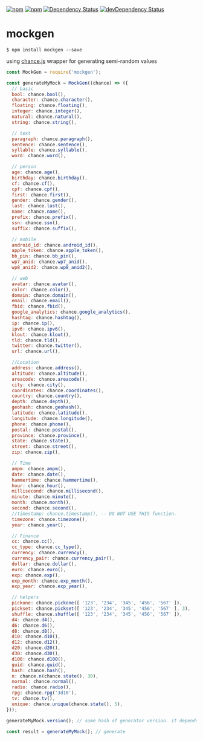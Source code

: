 [![npm](http://img.shields.io/npm/v/mockgen.svg?style=flat-square)](https://www.npmjs.com/package/mockgen)
[![npm](http://img.shields.io/npm/l/mockgen.svg?style=flat-square)](http://opensource.org/licenses/MIT)
[![Dependency Status](https://david-dm.org/aliaksandr-master/mockgen.svg?style=flat-square)](https://david-dm.org/aliaksandr-master/mockgen)
[![devDependency Status](https://david-dm.org/aliaksandr-master/mockgen/dev-status.svg?style=flat-square)](https://david-dm.org/aliaksandr-master/mockgen#info=devDependencies)

# mockgen

```shell
$ npm install mockgen --save
```

using [chance.js](http://chancejs.com) wrapper for generating semi-random values

```javascript
const MockGen = require('mockgen');

const generateMyMock = MockGen((chance) => ({
  // basic
  bool: chance.bool(),
  character: chance.character(),
  floating: chance.floating(),
  integer: chance.integer(),
  natural: chance.natural(),
  string: chance.string(),

  // text
  paragraph: chance.paragraph(),
  sentence: chance.sentence(),
  syllable: chance.syllable(),
  word: chance.word(),

  // person
  age: chance.age(),
  birthday: chance.birthday(),
  cf: chance.cf(),
  cpf: chance.cpf(),
  first: chance.first(),
  gender: chance.gender(),
  last: chance.last(),
  name: chance.name(),
  prefix: chance.prefix(),
  ssn: chance.ssn(),
  suffix: chance.suffix(),

  // mobile
  android_id: chance.android_id(),
  apple_token: chance.apple_token(),
  bb_pin: chance.bb_pin(),
  wp7_anid: chance.wp7_anid(),
  wp8_anid2: chance.wp8_anid2(),

  // web
  avatar: chance.avatar(),
  color: chance.color(),
  domain: chance.domain(),
  email: chance.email(),
  fbid: chance.fbid(),
  google_analytics: chance.google_analytics(),
  hashtag: chance.hashtag(),
  ip: chance.ip(),
  ipv6: chance.ipv6(),
  klout: chance.klout(),
  tld: chance.tld(),
  twitter: chance.twitter(),
  url: chance.url(),

  //Location
  address: chance.address(),
  altitude: chance.altitude(),
  areacode: chance.areacode(),
  city: chance.city(),
  coordinates: chance.coordinates(),
  country: chance.country(),
  depth: chance.depth(),
  geohash: chance.geohash(),
  latitude: chance.latitude(),
  longitude: chance.longitude(),
  phone: chance.phone(),
  postal: chance.postal(),
  province: chance.province(),
  state: chance.state(),
  street: chance.street(),
  zip: chance.zip(),

  // Time
  ampm: chance.ampm(),
  date: chance.date(),
  hammertime: chance.hammertime(),
  hour: chance.hour(),
  millisecond: chance.millisecond(),
  minute: chance.minute(),
  month: chance.month(),
  second: chance.second(),
  //timestamp: chance.timestamp(), -- DO NOT USE THIS function.
  timezone: chance.timezone(),
  year: chance.year(),

  // Finance
  cc: chance.cc(),
  cc_type: chance.cc_type(),
  currency: chance.currency(),
  currency_pair: chance.currency_pair(),
  dollar: chance.dollar(),
  euro: chance.euro(),
  exp: chance.exp(),
  exp_month: chance.exp_month(),
  exp_year: chance.exp_year(),

  // helpers
  pickone: chance.pickone([ '123', '234', '345', '456', '567' ]),
  pickset: chance.pickset([ '123', '234', '345', '456', '567' ], 3),
  shuffle: chance.shuffle([ '123', '234', '345', '456', '567' ]),
  d4: chance.d4(),
  d6: chance.d6(),
  d8: chance.d8(),
  d10: chance.d10(),
  d12: chance.d12(),
  d20: chance.d20(),
  d30: chance.d30(),
  d100: chance.d100(),
  guid: chance.guid(),
  hash: chance.hash(),
  n: chance.n(chance.state(), 30),
  normal: chance.normal(),
  radio: chance.radio(),
  rpg: chance.rpg('3d10'),
  tv: chance.tv(),
  unique: chance.unique(chance.state(), 5),
}));

generateMyMock.version(); // some hash of generator version. it depends from definitions 

const result = generateMyMock(); // generate



```
